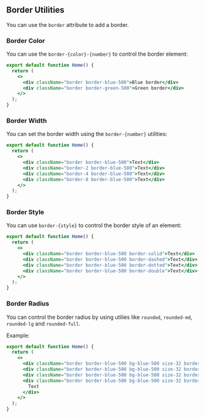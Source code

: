 ## Border Utilities

You can use the `border` attribute to add a border.

### Border Color

You can use the `border-{color}-{number}` to control the border element:

```jsx
export default function Home() {
  return (
    <>
      <div className="border border-blue-500">Blue border</div>
      <div className="border border-green-500">Green border</div>
    </>
  );
}
```

### Border Width

You can set the border width using the `border-{number}` utilities:

```jsx
export default function Home() {
  return (
    <>
      <div className="border border-blue-500">Text</div>
      <div className="border-2 border-blue-500">Text</div>
      <div className="border-4 border-blue-500">Text</div>
      <div className="border-8 border-blue-500">Text</div>
    </>
  );
}
```

### Border Style

You can use `border-{style}` to control the border style of an element:

```jsx
export default function Home() {
  return (
    <>
      <div className="border border-blue-500 border-solid">Text</div>
      <div className="border border-blue-500 border-dashed">Text</div>
      <div className="border border-blue-500 border-dotted">Text</div>
      <div className="border border-blue-500 border-double">Text</div>
    </>
  );
}
```

### Border Radius

You can control the border radius by using utilies like `rounded`, `rounded-md`, `rounded-lg` and `rounded-full`.

Example:

```jsx
export default function Home() {
  return (
    <>
      <div className="border border-blue-500 bg-blue-500 size-32 border-solid rounded">Text</div>
      <div className="border border-blue-500 bg-blue-500 size-32 border-solid rounded-md">Text</div>
      <div className="border border-blue-500 bg-blue-500 size-32 border-solid rounded-lg">Text</div>
      <div className="border border-blue-500 bg-blue-500 size-32 border-solid rounded-full">
        Text
      </div>
    </>
  );
}
```
